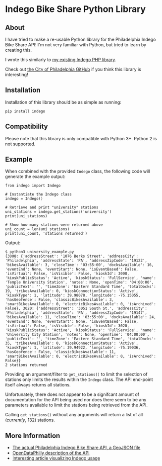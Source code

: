 Indego Bike Share Python Library
================================


About
-----

I have tried to make a re-usable Python library for the Philadelphia Indego Bike Share API! I'm not very familiar with Python, but tried to learn by creating this.

I wrote this similarly to [my existing Indego PHP library](https://github.com/ericoc/indego-php-lib).

Check out [the City of Philadelphia GitHub](https://github.com/CityOfPhiladelphia) if you think this library is interesting!


Installation
------------

Installation of this library should be as simple as running:

    pip install indego


Compatibility
-------------

Please note that this library is only compatible with Python 3+. Python 2 is not supported.


Example
-------

When combined with the provided `Indego` class, the following code will generate the example output:

    from indego import Indego

    # Instantiate the Indego class
    indego = Indego()

    # Retrieve and print "university" stations
    uni_stations = indego.get_stations('university')
    print(uni_stations)

    # Show how many stations were returned above
    uni_count = len(uni_stations)
    print(uni_count, 'stations returned')

Output:

    $ python3 university_example.py
    {3008: {'addressStreet': '1076 Berks Street', 'addressCity': 'Philadelphia', 'addressState': 'PA', 'addressZipCode': '19122', 'bikesAvailable': 3, 'closeTime': '03:55:00', 'docksAvailable': 16, 'eventEnd': None, 'eventStart': None, 'isEventBased': False, 'isVirtual': False, 'isVisible': False, 'kioskId': 3008, 'kioskPublicStatus': 'Active', 'kioskStatus': 'FullService', 'name': 'Temple University Station', 'notes': None, 'openTime': '04:00:00', 'publicText': '', 'timeZone': 'Eastern Standard Time', 'totalDocks': 19, 'trikesAvailable': 0, 'kioskConnectionStatus': 'Active', 'kioskType': 1, 'latitude': 39.98078, 'longitude': -75.15055, 'hasGeofence': False, 'classicBikesAvailable': 3, 'smartBikesAvailable': 0, 'electricBikesAvailable': 0, 'isArchived': False}, 3020: {'addressStreet': '3051 South St.', 'addressCity': 'Philadelphia', 'addressState': 'PA', 'addressZipCode': '19147', 'bikesAvailable': 11, 'closeTime': '03:55:00', 'docksAvailable': 24, 'eventEnd': None, 'eventStart': None, 'isEventBased': False, 'isVirtual': False, 'isVisible': False, 'kioskId': 3020, 'kioskPublicStatus': 'Active', 'kioskStatus': 'FullService', 'name': 'University City Station', 'notes': None, 'openTime': '04:00:00', 'publicText': '', 'timeZone': 'Eastern Standard Time', 'totalDocks': 35, 'trikesAvailable': 0, 'kioskConnectionStatus': 'Active', 'kioskType': 1, 'latitude': 39.94922, 'longitude': -75.19036, 'hasGeofence': False, 'classicBikesAvailable': 11, 'smartBikesAvailable': 0, 'electricBikesAvailable': 0, 'isArchived': False}}
    2 stations returned


Providing an argument/filter to `get_stations()` to limit the selection of stations only limits the results within the `Indego` class. The API end-point itself always returns all stations.

Unfortunately, there does not appear to be a signifcant amount of documentation for the API being used nor does there seem to be any parameters available to limit the stations being retrieved from the API.

Calling `get_stations()` without any arguments will return a list of all (*currently*, 132) stations.


More Information
----------------
* [The actual Philadelphia Indego Bike Share API, a GeoJSON file](https://www.rideindego.com/stations/json/)
* [OpenDataPhilly description of the API](https://www.opendataphilly.org/dataset/bike-share-stations)
* [Interesting article visualizing Indego usage](http://www.randalolson.com/2015/09/05/visualizing-indego-bike-share-usage-patterns-in-philadelphia-part-2/)
